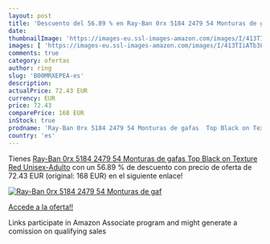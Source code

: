 ```yaml
---
layout: post
title: 'Descuento del 56.89 % en Ray-Ban 0rx 5184 2479 54 Monturas de gaf'
date: 
thumbnailImage: 'https://images-eu.ssl-images-amazon.com/images/I/413TIiATb3L._SL200_.jpg'
images: [ 'https://images-eu.ssl-images-amazon.com/images/I/413TIiATb3L._SL200_.jpg' ]
comments: true
category: ofertas
author: ring
slug: 'B00MRXEPEA-es'
description:
actualPrice: 72.43 EUR
currency: EUR
price: 72.43
comparePrice: 168 EUR
inStock: true
prodname: 'Ray-Ban 0rx 5184 2479 54 Monturas de gafas  Top Black on Texture Red  Unisex-Adulto'
country: 'es'
---
```


Tienes [Ray-Ban 0rx 5184 2479 54 Monturas de gafas  Top Black on Texture Red  Unisex-Adulto](https://www.amazon.es/dp/B00MRXEPEA/?tag=tolees-21) con un 56.89 % de descuento con precio de oferta de 72.43 EUR (original: 168 EUR) en el siguiente enlace!

[![Ray-Ban 0rx 5184 2479 54 Monturas de gaf](https://images-eu.ssl-images-amazon.com/images/I/413TIiATb3L._SL200_.jpg)](https://www.amazon.es/dp/B00MRXEPEA/?tag=tolees-21)

[Accede a la oferta!!](https://www.amazon.es/dp/B00MRXEPEA/?tag=tolees-21)

Links participate in Amazon Associate program and might generate a comission on qualifying sales


